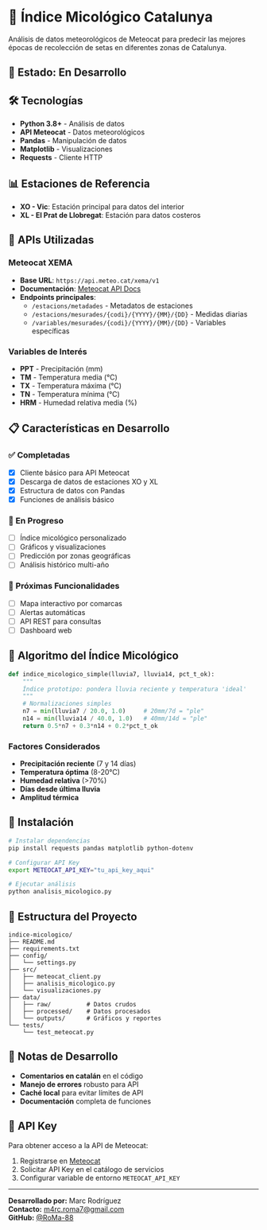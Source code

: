 # 🍄 Índice Micológico Catalunya

Análisis de datos meteorológicos de Meteocat para predecir las mejores épocas de recolección de setas en diferentes zonas de Catalunya.

## 🚧 Estado: En Desarrollo

## 🛠️ Tecnologías

- **Python 3.8+** - Análisis de datos
- **API Meteocat** - Datos meteorológicos
- **Pandas** - Manipulación de datos
- **Matplotlib** - Visualizaciones
- **Requests** - Cliente HTTP

## 📊 Estaciones de Referencia

- **XO - Vic**: Estación principal para datos del interior
- **XL - El Prat de Llobregat**: Estación para datos costeros

## 🔗 APIs Utilizadas

### Meteocat XEMA
- **Base URL**: `https://api.meteo.cat/xema/v1`
- **Documentación**: [Meteocat API Docs](https://apidocs.meteocat.gencat.cat/)
- **Endpoints principales**:
  - `/estacions/metadades` - Metadatos de estaciones
  - `/estacions/mesurades/{codi}/{YYYY}/{MM}/{DD}` - Medidas diarias
  - `/variables/mesurades/{codi}/{YYYY}/{MM}/{DD}` - Variables específicas

### Variables de Interés
- **PPT** - Precipitación (mm)
- **TM** - Temperatura media (°C)
- **TX** - Temperatura máxima (°C)
- **TN** - Temperatura mínima (°C)
- **HRM** - Humedad relativa media (%)

## 📋 Características en Desarrollo

### ✅ Completadas
- [x] Cliente básico para API Meteocat
- [x] Descarga de datos de estaciones XO y XL
- [x] Estructura de datos con Pandas
- [x] Funciones de análisis básico

### 🚧 En Progreso
- [ ] Índice micológico personalizado
- [ ] Gráficos y visualizaciones
- [ ] Predicción por zonas geográficas
- [ ] Análisis histórico multi-año

### 📅 Próximas Funcionalidades
- [ ] Mapa interactivo por comarcas
- [ ] Alertas automáticas
- [ ] API REST para consultas
- [ ] Dashboard web

## 🧮 Algoritmo del Índice Micológico

```python
def indice_micologico_simple(lluvia7, lluvia14, pct_t_ok):
    """
    Índice prototipo: pondera lluvia reciente y temperatura 'ideal'
    """
    # Normalizaciones simples
    n7 = min(lluvia7 / 20.0, 1.0)     # 20mm/7d = "ple"
    n14 = min(lluvia14 / 40.0, 1.0)   # 40mm/14d = "ple"
    return 0.5*n7 + 0.3*n14 + 0.2*pct_t_ok
```

### Factores Considerados
- **Precipitación reciente** (7 y 14 días)
- **Temperatura óptima** (8-20°C)
- **Humedad relativa** (>70%)
- **Días desde última lluvia**
- **Amplitud térmica**

## 🚀 Instalación

```bash
# Instalar dependencias
pip install requests pandas matplotlib python-dotenv

# Configurar API Key
export METEOCAT_API_KEY="tu_api_key_aqui"

# Ejecutar análisis
python analisis_micologico.py
```

## 📁 Estructura del Proyecto

```
indice-micologico/
├── README.md
├── requirements.txt
├── config/
│   └── settings.py
├── src/
│   ├── meteocat_client.py
│   ├── analisis_micologico.py
│   └── visualizaciones.py
├── data/
│   ├── raw/          # Datos crudos
│   ├── processed/    # Datos procesados
│   └── outputs/      # Gráficos y reportes
└── tests/
    └── test_meteocat.py
```

## 📝 Notas de Desarrollo

- **Comentarios en catalán** en el código
- **Manejo de errores** robusto para API
- **Caché local** para evitar límites de API
- **Documentación** completa de funciones

## 🔑 API Key

Para obtener acceso a la API de Meteocat:
1. Registrarse en [Meteocat](https://www.meteo.cat/)
2. Solicitar API Key en el catálogo de servicios
3. Configurar variable de entorno `METEOCAT_API_KEY`

---

**Desarrollado por:** Marc Rodríguez  
**Contacto:** m4rc.roma7@gmail.com  
**GitHub:** [@RoMa-88](https://github.com/RoMa-88)

